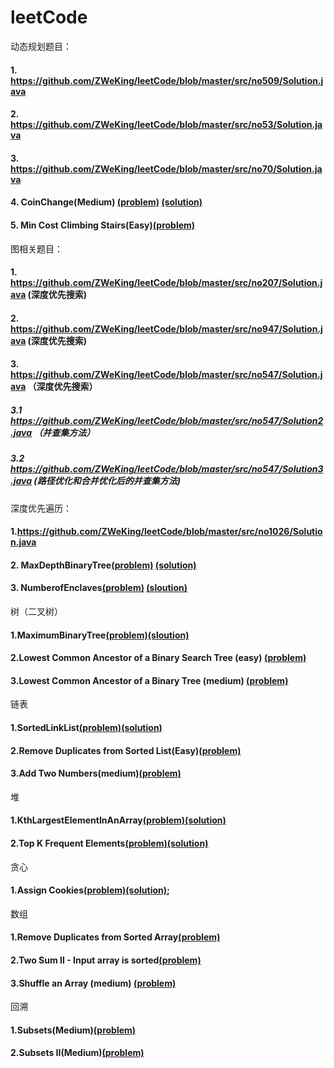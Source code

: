 # leetCode

动态规划题目：
#### 1. https://github.com/ZWeKing/leetCode/blob/master/src/no509/Solution.java
#### 2. https://github.com/ZWeKing/leetCode/blob/master/src/no53/Solution.java
#### 3. https://github.com/ZWeKing/leetCode/blob/master/src/no70/Solution.java
#### 4. CoinChange(Medium) [(problem)](https://leetcode.com/problems/coin-change/)  [(solution)](https://github.com/ZWeKing/leetCode/blob/master/src/no322/CoinChange.java)
#### 5. Min Cost Climbing Stairs(Easy)[(problem)](https://leetcode.com/problems/min-cost-climbing-stairs/)

图相关题目：
#### 1. https://github.com/ZWeKing/leetCode/blob/master/src/no207/Solution.java (深度优先搜索)
#### 2. https://github.com/ZWeKing/leetCode/blob/master/src/no947/Solution.java (深度优先搜索)
#### 3. https://github.com/ZWeKing/leetCode/blob/master/src/no547/Solution.java （深度优先搜索）
##### 3.1 https://github.com/ZWeKing/leetCode/blob/master/src/no547/Solution2.java （并查集方法）
##### 3.2 https://github.com/ZWeKing/leetCode/blob/master/src/no547/Solution3.java (路径优化和合并优化后的并查集方法)

深度优先遍历：
#### 1.https://github.com/ZWeKing/leetCode/blob/master/src/no1026/Solution.java
#### 2. MaxDepthBinaryTree[(problem)](https://leetcode.com/problems/maximum-depth-of-binary-tree/) [(solution)](https://github.com/ZWeKing/leetCode/blob/master/src/dfs/MaxDepthBinaryTree104Easy.java)
#### 3. NumberofEnclaves[(problem)](https://leetcode.com/problems/number-of-enclaves/) [(sloution)](https://github.com/ZWeKing/leetCode/blob/master/src/dfs/NumberofEnclaves1020Medium.java)

树（二叉树）
#### 1.MaximumBinaryTree[(problem)](https://leetcode.com/problems/maximum-binary-tree/)[(sloution)](https://github.com/ZWeKing/leetCode/blob/master/src/tree/MaximumBinaryTree654Medium.java)
#### 2.Lowest Common Ancestor of a Binary Search Tree (easy) [(problem)](https://leetcode.com/problems/lowest-common-ancestor-of-a-binary-search-tree/)
#### 3.Lowest Common Ancestor of a Binary Tree (medium) [(problem)](https://leetcode.com/problems/lowest-common-ancestor-of-a-binary-tree/)

链表
#### 1.SortedLinkList[(problem)](https://leetcode.com/problems/sort-list/)[(solution)](https://github.com/ZWeKing/leetCode/blob/master/src/linkedList/SortList148Medium.java)
#### 2.Remove Duplicates from Sorted List(Easy)[(problem)](https://leetcode.com/problems/remove-duplicates-from-sorted-list/)
#### 3.Add Two Numbers(medium)[(problem)](https://leetcode.com/problems/add-two-numbers/)

堆
#### 1.KthLargestElementInAnArray[(problem)](https://leetcode.com/problems/kth-largest-element-in-an-array/)[(solution)](https://github.com/ZWeKing/leetCode/blob/master/src/heap/KthLargestElementInAnArray215Medium.java)
#### 2.Top K Frequent Elements[(problem)](https://leetcode.com/problems/top-k-frequent-elements/)[(solution)](https://github.com/ZWeKing/leetCode/blob/master/src/heap/TopKFrequentElements347Medium.java)
贪心
#### 1.Assign Cookies[(problem)](https://leetcode.com/problems/assign-cookies/)[(solution)](https://github.com/ZWeKing/leetCode/blob/master/src/greedy/AssignCookies455Easy.java);
数组
#### 1.Remove Duplicates from Sorted Array[(problem)](https://leetcode.com/problems/remove-duplicates-from-sorted-array/)
#### 2.Two Sum II - Input array is sorted[(problem)](https://leetcode.com/problems/two-sum-ii-input-array-is-sorted/)
#### 3.Shuffle an Array (medium) [(problem)](https://leetcode.com/problems/shuffle-an-array/) 
回溯
#### 1.Subsets(Medium)[(problem)](https://leetcode.com/problems/subsets/)
#### 2.Subsets II(Medium)[(problem)](https://leetcode.com/problems/subsets-ii/)

